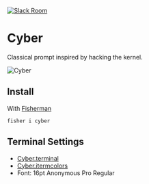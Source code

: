 [![Slack Room][slack-badge]][slack-link]

# Cyber

Classical prompt inspired by hacking the kernel.

![Cyber]

## Install

With [Fisherman]

```fish
fisher i cyber
```

## Terminal Settings

* [Cyber.terminal]
* [Cyber.itermcolors]
* Font: 16pt Anonymous Pro Regular

[slack-link]: https://fisherman-wharf.herokuapp.com/
[slack-badge]: https://fisherman-wharf.herokuapp.com/badge.svg

[Fisherman]: https://github.com/fisherman/fisherman
[Cyber.terminal]: https://github.com/fishery/cyber/raw/master/Cyber.terminal
[Cyber.itermcolors]: https://github.com/fishery/cyber/raw/master/Cyber.itermcolors
[Cyber]: https://cloud.githubusercontent.com/assets/8317250/14171008/9ebc42ea-f76b-11e5-9c00-b125e939247c.png
